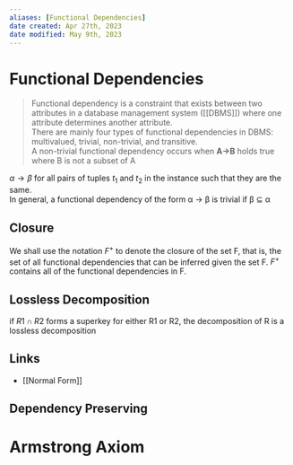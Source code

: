 ```yaml
---
aliases: [Functional Dependencies]
date created: Apr 27th, 2023
date modified: May 9th, 2023
---
```


# Functional Dependencies
> Functional dependency is a constraint that exists between two attributes in a database management system ([[DBMS]]) where one attribute determines another attribute.  
> There are mainly four types of functional dependencies in DBMS: multivalued, trivial, non-trivial, and transitive.  
> A non-trivial functional dependency occurs when **A->B** holds true where B is not a subset of A

$\alpha \to \beta$ for all pairs of tuples $t_{1}$ and $t_{2}$ in the instance such that they are the same.  
In general, a functional dependency of the form α → β is trivial if β ⊆ α

## Closure
We shall use the notation $F^+$ to denote the closure of the set F, that is, the set of all functional dependencies that can be inferred given the set F. $F^+$ contains all of the functional dependencies in F.

## Lossless Decomposition
if $R1 \cap R2$ forms a superkey for either R1 or R2, the decomposition of R is a lossless decomposition

## Links
- [[Normal Form]]

## Dependency Preserving

# Armstrong Axiom